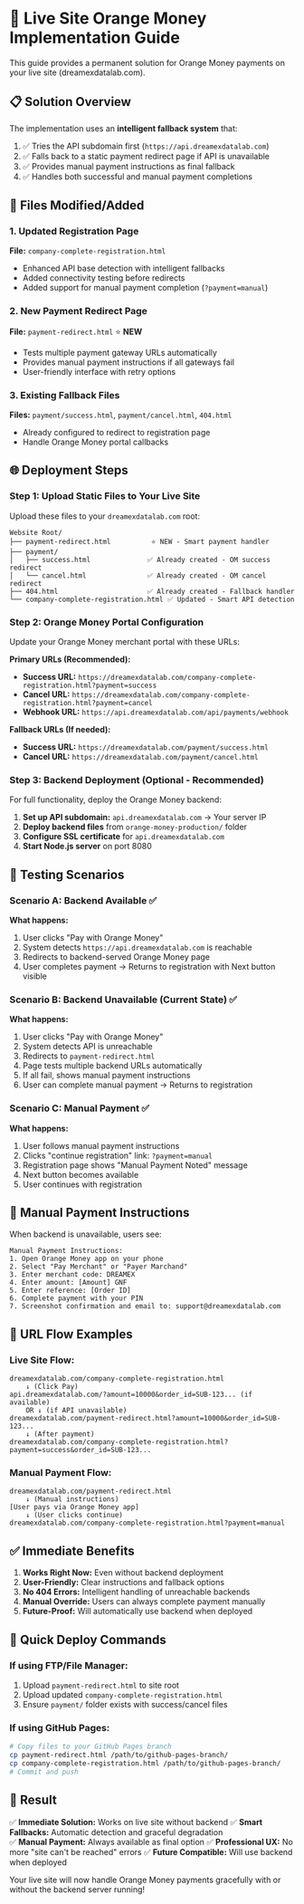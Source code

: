 # 🚀 Live Site Orange Money Implementation Guide

This guide provides a permanent solution for Orange Money payments on your live site (dreamexdatalab.com).

## 📋 Solution Overview

The implementation uses an **intelligent fallback system** that:
1. ✅ Tries the API subdomain first (`https://api.dreamexdatalab.com`)
2. ✅ Falls back to a static payment redirect page if API is unavailable
3. ✅ Provides manual payment instructions as final fallback
4. ✅ Handles both successful and manual payment completions

## 🔧 Files Modified/Added

### 1. Updated Registration Page
**File:** `company-complete-registration.html`
- Enhanced API base detection with intelligent fallbacks
- Added connectivity testing before redirects
- Added support for manual payment completion (`?payment=manual`)

### 2. New Payment Redirect Page
**File:** `payment-redirect.html` ⭐ **NEW**
- Tests multiple payment gateway URLs automatically
- Provides manual payment instructions if all gateways fail
- User-friendly interface with retry options

### 3. Existing Fallback Files
**Files:** `payment/success.html`, `payment/cancel.html`, `404.html`
- Already configured to redirect to registration page
- Handle Orange Money portal callbacks

## 🌐 Deployment Steps

### Step 1: Upload Static Files to Your Live Site
Upload these files to your `dreamexdatalab.com` root:

```
Website Root/
├── payment-redirect.html          ⭐ NEW - Smart payment handler
├── payment/
│   ├── success.html              ✅ Already created - OM success redirect
│   └── cancel.html               ✅ Already created - OM cancel redirect
├── 404.html                      ✅ Already created - Fallback handler
└── company-complete-registration.html ✅ Updated - Smart API detection
```

### Step 2: Orange Money Portal Configuration
Update your Orange Money merchant portal with these URLs:

**Primary URLs (Recommended):**
- **Success URL:** `https://dreamexdatalab.com/company-complete-registration.html?payment=success`
- **Cancel URL:** `https://dreamexdatalab.com/company-complete-registration.html?payment=cancel`
- **Webhook URL:** `https://api.dreamexdatalab.com/api/payments/webhook`

**Fallback URLs (If needed):**
- **Success URL:** `https://dreamexdatalab.com/payment/success.html`
- **Cancel URL:** `https://dreamexdatalab.com/payment/cancel.html`

### Step 3: Backend Deployment (Optional - Recommended)
For full functionality, deploy the Orange Money backend:

1. **Set up API subdomain:** `api.dreamexdatalab.com` → Your server IP
2. **Deploy backend files** from `orange-money-production/` folder
3. **Configure SSL certificate** for `api.dreamexdatalab.com`
4. **Start Node.js server** on port 8080

## 🧪 Testing Scenarios

### Scenario A: Backend Available ✅
**What happens:**
1. User clicks "Pay with Orange Money"
2. System detects `https://api.dreamexdatalab.com` is reachable
3. Redirects to backend-served Orange Money page
4. User completes payment → Returns to registration with Next button visible

### Scenario B: Backend Unavailable (Current State) ✅
**What happens:**
1. User clicks "Pay with Orange Money"
2. System detects API is unreachable
3. Redirects to `payment-redirect.html`
4. Page tests multiple backend URLs automatically
5. If all fail, shows manual payment instructions
6. User can complete manual payment → Returns to registration

### Scenario C: Manual Payment ✅
**What happens:**
1. User follows manual payment instructions
2. Clicks "continue registration" link: `?payment=manual`
3. Registration page shows "Manual Payment Noted" message
4. Next button becomes available
5. User continues with registration

## 📱 Manual Payment Instructions

When backend is unavailable, users see:

```
Manual Payment Instructions:
1. Open Orange Money app on your phone
2. Select "Pay Merchant" or "Payer Marchand"
3. Enter merchant code: DREAMEX
4. Enter amount: [Amount] GNF
5. Enter reference: [Order ID]
6. Complete payment with your PIN
7. Screenshot confirmation and email to: support@dreamexdatalab.com
```

## 🔄 URL Flow Examples

### Live Site Flow:
```
dreamexdatalab.com/company-complete-registration.html
    ↓ (Click Pay)
api.dreamexdatalab.com/?amount=10000&order_id=SUB-123... (if available)
    OR ↓ (if API unavailable)
dreamexdatalab.com/payment-redirect.html?amount=10000&order_id=SUB-123...
    ↓ (After payment)
dreamexdatalab.com/company-complete-registration.html?payment=success&order_id=SUB-123...
```

### Manual Payment Flow:
```
dreamexdatalab.com/payment-redirect.html
    ↓ (Manual instructions)
[User pays via Orange Money app]
    ↓ (User clicks continue)
dreamexdatalab.com/company-complete-registration.html?payment=manual
```

## ✅ Immediate Benefits

1. **Works Right Now:** Even without backend deployment
2. **User-Friendly:** Clear instructions and fallback options
3. **No 404 Errors:** Intelligent handling of unreachable backends
4. **Manual Override:** Users can always complete payment manually
5. **Future-Proof:** Will automatically use backend when deployed

## 🚀 Quick Deploy Commands

### If using FTP/File Manager:
1. Upload `payment-redirect.html` to site root
2. Upload updated `company-complete-registration.html` 
3. Ensure `payment/` folder exists with success/cancel files

### If using GitHub Pages:
```bash
# Copy files to your GitHub Pages branch
cp payment-redirect.html /path/to/github-pages-branch/
cp company-complete-registration.html /path/to/github-pages-branch/
# Commit and push
```

## 🎯 Result

✅ **Immediate Solution:** Works on live site without backend
✅ **Smart Fallbacks:** Automatic detection and graceful degradation  
✅ **Manual Payment:** Always available as final option
✅ **Professional UX:** No more "site can't be reached" errors
✅ **Future Compatible:** Will use backend when deployed

Your live site will now handle Orange Money payments gracefully with or without the backend server running!